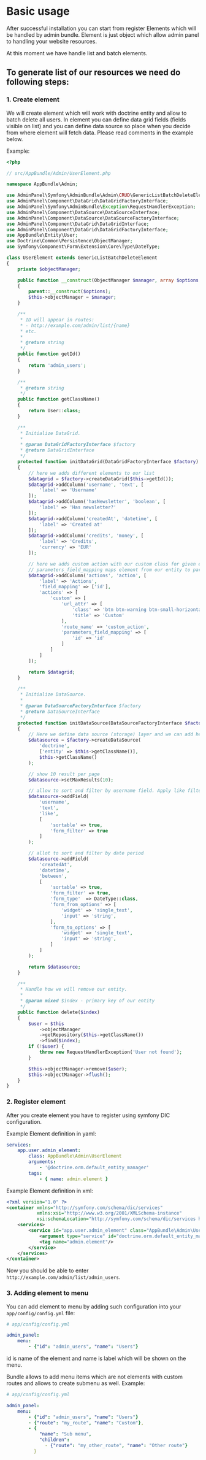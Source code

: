 # Basic usage

After successful installation you can start from register Elements which will be handled by admin bundle.
Element is just object which allow admin panel to handling your website resources.

At this moment we have handle list and batch elements.

## To generate list of our resources we need do following steps:

### 1. Create element

We will create element which will work with doctrine entity and allow to batch delete all users.
In element you can define data grid fields (fields visible on list) and you can define data source
so place when you decide from where element will fetch data. Please read comments in the example below.

Example:

```php
<?php

// src/AppBundle/Admin/UserElement.php

namespace AppBundle\Admin;

use AdminPanel\Symfony\AdminBundle\Admin\CRUD\GenericListBatchDeleteElement;
use AdminPanel\Component\DataGrid\DataGridFactoryInterface;
use AdminPanel\Symfony\AdminBundle\Exception\RequestHandlerException;
use AdminPanel\Component\DataSource\DataSourceInterface;
use AdminPanel\Component\DataSource\DataSourceFactoryInterface;
use AdminPanel\Component\DataGrid\DataGridInterface;
use AdminPanel\Component\DataGrid\DataGridFactoryInterface;
use AppBundle\Entity\User;
use Doctrine\Common\Persistence\ObjectManager;
use Symfony\Component\Form\Extension\Core\Type\DateType;

class UserElement extends GenericListBatchDeleteElement
{
    private $objectManager;

    public function __construct(ObjectManager $manager, array $options = [])
    {
        parent::__construct($options);
        $this->objectManager = $manager;
    }

    /**
     * ID will appear in routes:
     * - http://example.com/admin/list/{name}
     * etc.
     *
     * @return string
     */
    public function getId()
    {
        return 'admin_users';
    }

    /**
     * @return string
     */
    public function getClassName()
    {
        return User::class;
    }

    /**
     * Initialize DataGrid.
     *
     * @param DataGridFactoryInterface $factory
     * @return DataGridInterface
     */
    protected function initDataGrid(DataGridFactoryInterface $factory)
    {
        // here we adds different elements to our list
        $datagrid = $factory->createDataGrid($this->getId());
        $datagrid->addColumn('username', 'text', [
            'label' => 'Username'
        ]);
        $datagrid->addColumn('hasNewsletter', 'boolean', [
            'label' => 'Has newsletter?'
        ]);
        $datagrid->addColumn('createdAt', 'datetime', [
            'label' => 'Created at'
        ]);
        $datagrid->addColumn('credits', 'money', [
            'label' => 'Credits',
            'currency' => 'EUR'
        ]);

        // here we adds custom action with our custom class for given element.
        // parameters_field_mapping maps element from our entity to param for given route_name
        $datagrid->addColumn('actions', 'action', [
            'label' => 'Actions',
            'field_mapping' => ['id'],
            'actions' => [
                'custom' => [
                    'url_attr' => [
                        'class' => 'btn btn-warning btn-small-horizontal',
                        'title' => 'Custom'
                    ],
                    'route_name' => 'custom_action',
                    'parameters_field_mapping' => [
                        'id' => 'id'
                    ]
                ]
            ]
        ]);

        return $datagrid;
    }

    /**
     * Initialize DataSource.
     *
     * @param DataSourceFactoryInterface $factory
     * @return DataSourceInterface
     */
    protected function initDataSource(DataSourceFactoryInterface $factory)
    {
        // Here we define data source (storage) layer and we can add here filter which will be shown on list
        $datasource = $factory->createDataSource(
            'doctrine',
            ['entity' => $this->getClassName()],
            $this->getClassName()
        );

        // show 10 result per page
        $datasource->setMaxResults(10);

        // allow to sort and filter by username field. Apply like filter to that field
        $datasource->addField(
            'username',
            'text',
            'like',
            [
                'sortable' => true,
                'form_filter' => true
            ]
        );

        // allot to sort and filter by date period
        $datasource->addField(
            'createdAt',
            'datetime',
            'between',
            [
                'sortable' => true,
                'form_filter' => true,
                'form_type'  => DateType::class,
                'form_from_options' => [
                    'widget' => 'single_text',
                    'input' => 'string',
                ],
                'form_to_options' => [
                    'widget' => 'single_text',
                    'input' => 'string',
                ]
            ]
        );

        return $datasource;
    }

    /**
     * Handle how we will remove our entity.
     *
     * @param mixed $index - primary key of our entity
     */
    public function delete($index)
    {
        $user = $this
            ->objectManager
            ->getRepository($this->getClassName())
            ->find($index);
        if (!$user) {
            throw new RequestHandlerException('User not found');
        }

        $this->objectManager->remove($user);
        $this->objectManager->flush();
    }
}
```

### 2. Register element

After you create element you have to register using symfony DIC configuration.

Example Element definition in yaml:

```yml
services:
    app.user.admin_element:
        class: AppBundle\Admin\UserElement
        arguments:
            - '@doctrine.orm.default_entity_manager'
        tags:
            - { name: admin.element }
```

Example Element definition in xml:

```xml
<?xml version="1.0" ?>
<container xmlns="http://symfony.com/schema/dic/services"
           xmlns:xsi="http://www.w3.org/2001/XMLSchema-instance"
           xsi:schemaLocation="http://symfony.com/schema/dic/services http://symfony.com/schema/dic/services/services-1.0.xsd">
    <services>
        <service id="app.user.admin_element" class="AppBundle\Admin\UserElement">
            <argument type="service" id="doctrine.orm.default_entity_manager"/>
            <tag name="admin.element"/>
        </service>
    </services>
</container>
```

Now you should be able to enter `http://example.com/admin/list/admin_users`.

### 3. Adding element to menu

You can add element to menu by adding such configuration into your `app/config/config.yml` file:

```yaml
# app/config/config.yml

admin_panel:
    menu:
        - {"id": "admin_users", "name": "Users"}
```

id is name of the element and name is label which will be shown on the menu.

Bundle allows to add menu items which are not elements with custom routes and allows to create submenu as well.
Example:

```yaml
# app/config/config.yml

admin_panel:
    menu:
        - {"id": "admin_users", "name": "Users"}
        - {"route": "my_route", "name": "Custom"},
        - {
            "name": "Sub menu",
            "children":
              - {"route": "my_other_route", "name": "Other route"}
          }
```
